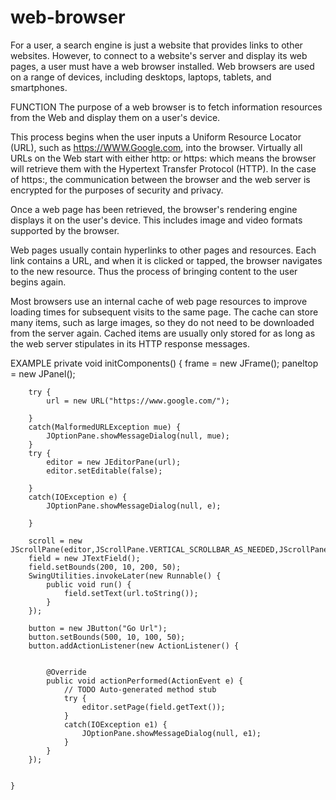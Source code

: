 # web-browser
For a user, a search engine is just a website that provides links to other websites. However, to connect to a website's server and display its web pages, a user must have a web browser installed.
Web browsers are used on a range of devices, including desktops, laptops, tablets, and smartphones.

FUNCTION
The purpose of a web browser is to fetch information resources from the Web and display them on a user's device.

This process begins when the user inputs a Uniform Resource Locator (URL), such as https://WWW.Google.com, into the browser. Virtually all URLs on the Web start with either http: or https: which means the browser will retrieve them with the Hypertext Transfer Protocol (HTTP). In the case of https:, the communication between the browser and the web server is encrypted for the purposes of security and privacy.

Once a web page has been retrieved, the browser's rendering engine displays it on the user's device. This includes image and video formats supported by the browser.

Web pages usually contain hyperlinks to other pages and resources. Each link contains a URL, and when it is clicked or tapped, the browser navigates to the new resource. Thus the process of bringing content to the user begins again.

Most browsers use an internal cache of web page resources to improve loading times for subsequent visits to the same page. The cache can store many items, such as large images, so they do not need to be downloaded from the server again. Cached items are usually only stored for as long as the web server stipulates in its HTTP response messages.

EXAMPLE
	private void initComponents() {
		frame = new JFrame();
		paneltop = new JPanel();
		
		try {
			url = new URL("https://www.google.com/");
			
		}
		catch(MalformedURLException mue) {
			JOptionPane.showMessageDialog(null, mue);
		}
		try {
			editor = new JEditorPane(url);
			editor.setEditable(false);
			
		}
		catch(IOException e) {
			JOptionPane.showMessageDialog(null, e);
			
		}
		
		scroll = new JScrollPane(editor,JScrollPane.VERTICAL_SCROLLBAR_AS_NEEDED,JScrollPane.HORIZONTAL_SCROLLBAR_AS_NEEDED);
		field = new JTextField();
		field.setBounds(200, 10, 200, 50);
		SwingUtilities.invokeLater(new Runnable() {
			public void run() {
				field.setText(url.toString());
			}
		});
		
		button = new JButton("Go Url");
		button.setBounds(500, 10, 100, 50);
		button.addActionListener(new ActionListener() {
		

			@Override
			public void actionPerformed(ActionEvent e) {
				// TODO Auto-generated method stub
				try {
					editor.setPage(field.getText());
				}
				catch(IOException e1) {
					JOptionPane.showMessageDialog(null, e1);
				}
			}
		});
	
	
	}
  
  
